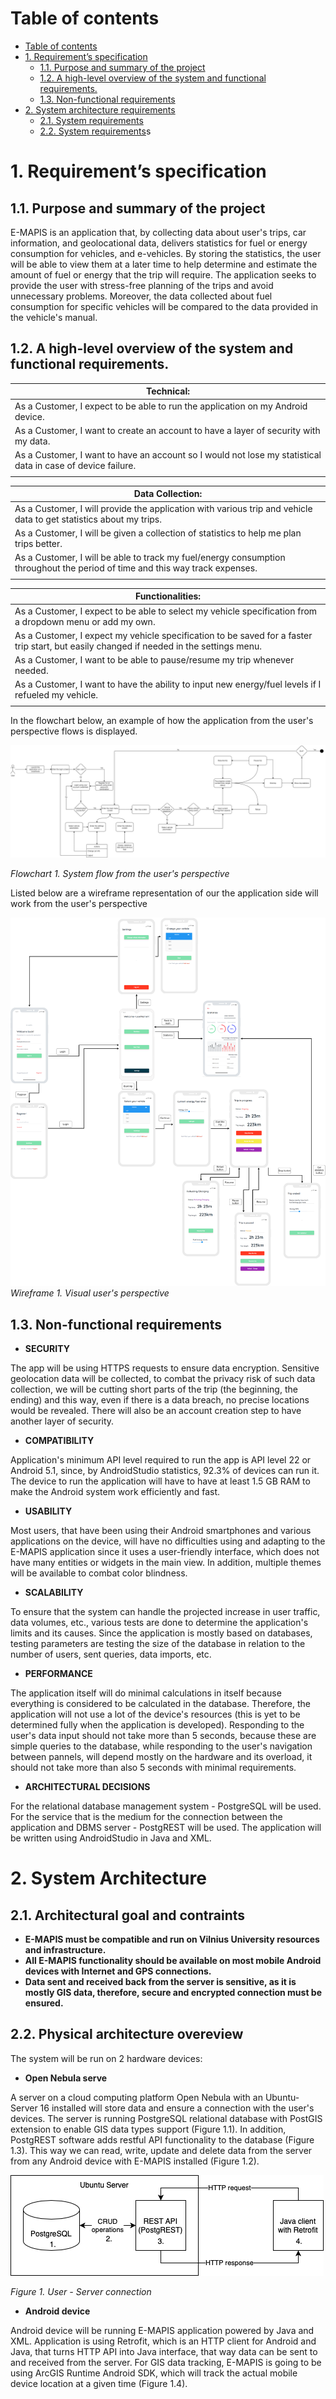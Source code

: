 # Table of contents

- [Table of contents](#table-of-contents)
- [1. Requirement’s specification](#1-requirements-specification)
  - [1.1. Purpose and summary of the project](#11-purpose-and-summary-of-the-project)
  - [1.2. A high-level overview of the system and functional requirements.](#12-a-high-level-overview-of-the-system-and-functional-requirements)
  - [1.3. Non-functional requirements](#13-non-functional-requirements)
- [2. System architecture requirements](#14-system-architecture-requirements)
  - [2.1. System requirements](#15-system-requirements)
  - [2.2. System requirements](#16-system-requirements)s

# 1. Requirement’s specification

## 1.1. Purpose and summary of the project

E-MAPIS is an application that, by collecting data about user's trips, car information, and geolocational data, delivers statistics for fuel or energy consumption for vehicles, and e-vehicles. By storing the statistics, the user will be able to view them at a later time to help determine and estimate the amount of fuel or energy that the trip will require. The application seeks to provide the user with stress-free planning of the trips and avoid unnecessary problems. Moreover, the data collected about fuel consumption for specific vehicles will be compared to the data provided in the vehicle's manual.

## 1.2. A high-level overview of the system and functional requirements.

| Technical:                                                                                                  |
| ----------------------------------------------------------------------------------------------------------- |
| As a Customer, I expect to be able to run the application on my Android device.                             |
| As a Customer, I want to create an account to have a layer of security with my data.                        |
| As a Customer, I want to have an account so I would not lose my statistical data in case of device failure. |
|                                                                                                             |

| Data Collection:                                                                                                             |
| ---------------------------------------------------------------------------------------------------------------------------- |
| As a Customer, I will provide the application with various trip and vehicle data to get statistics about my trips.           |
| As a Customer, I will be given a collection of statistics to help me plan trips better.                                      |
| As a Customer, I will be able to track my fuel/energy consumption throughout the period of time and this way track expenses. |
|                                                                                                                              |

| Functionalities:                                                                                                                         |
| ---------------------------------------------------------------------------------------------------------------------------------------- |
| As a Customer, I expect to be able to select my vehicle specification from a dropdown menu or add my own.                                |
| As a Customer, I expect my vehicle specification to be saved for a faster trip start, but easily changed if needed in the settings menu. |
| As a Customer, I want to be able to pause/resume my trip whenever needed.                                                                |
| As a Customer, I want to have the ability to input new energy/fuel levels if I refueled my vehicle.                                      |
|                                                                                                                                          |

In the flowchart below, an example of how the application from the user's perspective flows is displayed.

![Flowchart 1. An example of a high-level](/assets/images/FlowUsersPerspective.png)

_Flowchart 1. System flow from the user's perspective_

Listed below are a wireframe representation of our the application side will work from the user's perspective

![Wireframe Diagram 1. Visual user's pespective](/assets/images/WireframeDiagram.png)
_Wireframe 1. Visual user's perspective_

## 1.3. Non-functional requirements

- **SECURITY**

The app will be using HTTPS requests to ensure data encryption. Sensitive geolocation data will be collected, to combat the privacy risk of such data collection, we will be cutting short parts of the trip (the beginning, the ending) and this way, even if there is a data breach, no precise locations would be revealed. There will also be an account creation step to have another layer of security.

- **COMPATIBILITY**

Application's minimum API level required to run the app is API level 22 or Android 5.1, since, by AndroidStudio statistics, 92.3% of devices can run it. The device to run the application will have to have at least 1.5 GB RAM to make the Android system work efficiently and fast.

- **USABILITY**

Most users, that have been using their Android smartphones and various applications on the device, will have no difficulties using and adapting to the E-MAPIS application since it uses a user-friendly interface, which does not have many entities or widgets in the main view. In addition, multiple themes will be available to combat color blindness.

- **SCALABILITY**

To ensure that the system can handle the projected increase in user traffic, data volumes, etc., various tests are done to determine the application's limits and its causes. Since the application is mostly based on databases, testing parameters are testing the size of the database in relation to the number of users, sent queries, data imports, etc.

- **PERFORMANCE**

The application itself will do minimal calculations in itself because everything is considered to be calculated in the database. Therefore, the application will not use a lot of the device's resources (this is yet to be determined fully when the application is developed). Responding to the user's data input should not take more than 5 seconds, because these are simple queries to the database, while responding to the user's navigation between pannels, will depend mostly on the hardware and its overload, it should not take more than also 5 seconds with minimal requirements.

- **ARCHITECTURAL DECISIONS**

For the relational database management system - PostgreSQL will be used.
For the service that is the medium for the connection between the
application and DBMS server - PostgREST will be used.
The application will be written using AndroidStudio in Java and XML.

# 2. System Architecture

## 2.1. Architectural goal and contraints

- **E-MAPIS must be compatible and run on Vilnius University resources and infrastructure.**
- **All E-MAPIS functionality should be available on most mobile Android devices with Internet and GPS connections.**
- **Data sent and received back from the server is sensitive, as it is mostly GIS data, therefore, secure and encrypted connection must be ensured.**

## 2.2. Physical architecture overeview

The system will be run on 2 hardware devices:

- **Open Nebula serve**

A server on a cloud computing platform Open Nebula with an Ubuntu-Server 16 installed will store data and ensure a connection with the user's devices. The server is running PostgreSQL relational database with PostGIS extension to enable GIS data types support (Figure 1.1). In addition, PostgREST software adds restful API functionality to the database (Figure 1.3). This way we can read, write, update and delete data from the server from any Android device with E-MAPIS installed (Figure 1.2).

![Figure 1. User - Server connection](/assets/images/sysArch.png)

_Figure 1. User - Server connection_

- **Android device**

Android device will be running E-MAPIS application powered by Java and XML. Application is using Retrofit, which is an HTTP client for Android and Java, that turns HTTP API into Java interface, that way data can be sent to and received from the server. For GIS data tracking, E-MAPIS is going to be using ArcGIS Runtime Android SDK, which will track the actual mobile device location at a given time (Figure 1.4).
